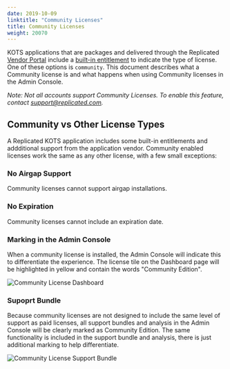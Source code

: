```yaml
---
date: 2019-10-09
linktitle: "Community Licenses"
title: Community Licenses
weight: 20070
---
```


KOTS applications that are packages and delivered through the Replicated [Vendor Portal](https://vendor.replicated.com) include a [built-in entitlement](../build-in-entitlements/) to indicate the type of license. One of these options is `community`. This document describes what a Community license is and what happens when using Community licenses in the Admin Console.

*Note: Not all accounts support Community Licenses. To enable this feature, contact [support@replicated.com](mailto:support@replicated.com).*

## Community vs Other License Types

A Replicated KOTS application includes some built-in entitlements and addditional support from the application vendor. Community enabled licenses work the same as any other license, with a few small exceptions:

### No Airgap Support
Community licenses cannot support airgap installations.

### No Expiration
Community licenses cannot include an expiration date.

### Marking in the Admin Console
When a community license is installed, the Admin Console will indicate this to differentiate the experience. The license tile on the Dashboard page will be highlighted in yellow and contain the words "Community Edition".

![Community License Dashboard](/images/community-license-dashboard.png)


### Supoprt Bundle
Because community licenses are not designed to include the same level of support as paid licenses, all support bundles and analysis in the Admin Console will be clearly marked as Community Edition. The same functionality is included in the support bundle and analysis, there is just additional marking to help differentiate.


![Community License Support Bundle](/images/community-license-bundle.png)
